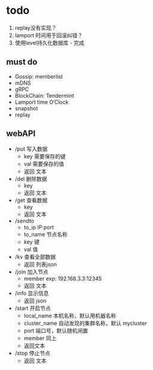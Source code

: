 # todo
1. replay没有实现？
2. lamport 时间用于回滚纠错？
3. 使用level持久化数据库 - 完成


## must do
- Gossip: memberlist
- mDNS
- gRPC
- BlockChain: Tendermint
- Lamport time O’Clock
- snapshot
- replay


## webAPI

- /put 写入数据
  - key 需要保存的键
  - val 需要保存的值
  - 返回 文本
- /del 删除数据
  - key
  - 返回 文本
- /get 查看数据
  - key
  - 返回 文本
- /sendto
  - to_ip  IP:port
  - to_name 节点名称
  - key 键
  - val 值
- /kv 查看全部数据
  - 返回 列表json
- /join 加入节点
  - member exp: 192.168.3.3:12345
  - 返回 文本
- /info 显示信息
  - 返回 json
- /start 开启节点
  - local_name 本机名称，默认用机器名称
  - cluster_name 自动发现的集群名称，默认
 mycluster
  - port 端口号，默认随机闲置
  - member 同上
  - 返回文本
- /stop 停止节点
  - 返回 文本